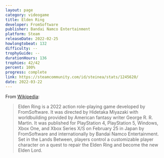 ```yaml
---
layout: page
category: videogame
title: Elden Ring
developer: FromSoftware
publisher: Bandai Namco Entertainment
platform: Steam
releaseDate: 2022-02-25
howlongtobeat: 132
difficulty: --
trophyGuide: --
durationHours: 136
trophies: 42/42
percent: 100%
progress: complete
link: https://steamcommunity.com/id/steinea/stats/1245620/
date: 2022-03-22
---
```


<!-- Playtime is 178 total, split across main game 136h and SotE 42h -->

From [Wikipedia](https://en.wikipedia.org/wiki/Elden_Ring):

> Elden Ring is a 2022 action role-playing game developed by FromSoftware. It was directed by Hidetaka Miyazaki with worldbuilding provided by American fantasy writer George R. R. Martin. It was published for PlayStation 4, PlayStation 5, Windows, Xbox One, and Xbox Series X/S on February 25 in Japan by FromSoftware and internationally by Bandai Namco Entertainment. Set in the Lands Between, players control a customizable player character on a quest to repair the Elden Ring and become the new Elden Lord.
